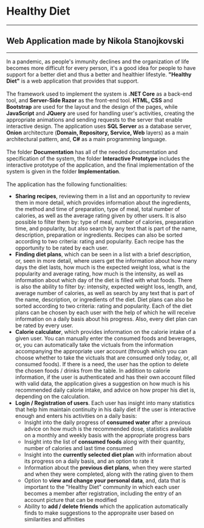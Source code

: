 # Healthy Diet
-----------------------------------------------------------------------------------
## Web Application made by Nikola Stanojkovski
-----------------------------------------------------------------------------------

In a pandemic, as people's immunity declines and the organization of life becomes more difficult for every person, it's a good idea for people to have support for a better diet and thus a better and healthier lifestyle. <b>"Healthy Diet"</b> is a web application that provides that support. <br/> <br/>
The framework used to implement the system is <b>.NET Core</b> as a back-end tool, and <b>Server-Side Razor</b> as the front-end tool. <b>HTML, CSS</b> and <b>Bootstrap</b> are used for the layout and the design of the pages, while <b>JavaScript</b> and <b>JQuery</b> are used for handling user's activities, creating the appropriate animations and sending requests to the server that enable interactive design.
The application uses <b>SQL Server</b> as a database server, <b>Onion</b> architecture (<b>Domain, Repository, Service, Web</b> layers) as a main architectural pattern, and, <b>C#</b> as a main programming language. <br/> 
<br/>
The folder <b>Documentation</b> has all of the needed documentation and specification of the system, the folder <b>Interactive Prototype</b> includes the interactive prototype of the application, and the final implementation of the system is given in the folder <b>Implementation</b>.
<br/> <br/>
The application has the following functionalities:
<br/>
- <b>Sharing recipes</b>, reviewing them in a list and an opportunity to review them in more detail, which provides information about the ingredients, the method and time of preparation, type of meal, total number of calories, as well as the average rating given by other users. It is also possible to filter them by: type of meal, number of calories, preparation time, and popularity, but also search by any text that is part of the name, description, preparation or ingredients. Recipes can also be sorted according to two criteria: rating and popularity. Each recipe has the opportunity to be rated by each user.
- <b>Finding diet plans</b>, which can be seen in a list with a brief description, or, seen in more detail, where users get the information about how many days the diet lasts, how much is the expected weight loss, what is the popularity and average rating, how much is the intensity, as well as information about which day of the diet is filled with what foods. There is also the ability to filter by: intensity, expected weight loss, length, and, average number of calories, as well as search by any text that is part of the name, description, or ingredients of the diet. Diet plans can also be sorted according to two criteria: rating and popularity. Each of the diet plans can be chosen by each user with the help of which he will receive information on a daily basis about his progress. Also, every diet plan can be rated by every user.
- <b>Calorie calculator</b>, which provides information on the calorie intake of a given user. You can manually enter the consumed foods and beverages, or, you can automatically take the victuals from the information accompanying the appropriate user account (through which you can choose whether to take the victuals that are consumed only today, or, all consumed foods). If there is a need, the user has the option to delete the chosen foods / drinks from the table. In addition to calorie information, if the user is authenticated and has their own account filled with valid data, the application gives a suggestion on how much is his recommended daily calorie intake, and advice on how proper his diet is, depending on the calculation.
- <b>Login / Registration of users</b>. Each user has insight into many statistics that help him maintain continuity in his daily diet if the user is interactive enough and enters his activities on a daily basis:
  - Insight into the daily progress of <b>consumed water</b> after a previous advice on how much is the recommended dose, statistics available on a monthly and weekly basis with the appropriate progress bars
  - Insight into the list of <b>consumed foods</b> along with their quantity, number of calories and last time consumed
  - Insight into the <b>currently selected diet plan</b> with information about its progress on a daily basis, and an option to rate it
  - Information about the <b>previous diet plans</b>, when they were started and when they were completed, along with the rating given to them
  - Option to <b>view and change your personal data</b>, and, data that is important to the "Healthy Diet" community in which each user becomes a member after registration, including the entry of an account picture that can be modified
  - Ability to <b>add / delete friends</b> which the application automatically finds to make suggestions to the appropraite user based on similarities and affinities
